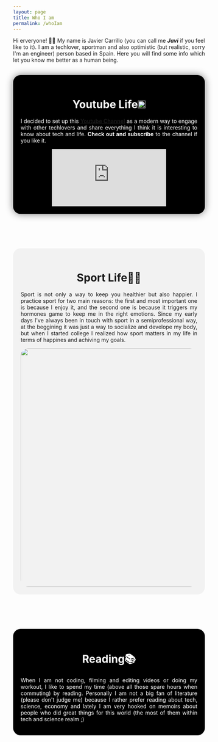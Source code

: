 ```yaml
---
layout: page
title: Who I am
permalink: /whoIam
---
```

<p style="text-align: justify">Hi erveryone! 🙋‍♂️ My name is Javier Carrillo (you can call me <b><i>Javi</i></b> if you feel like to it). I am a techlover, sportman and also optimistic (but realistic, sorry I'm an engineer) person based in Spain. Here you will find some info which let you know me better as a human being.</p>
<br>
<header style="background-color: #000000; border-radius: 20px; padding: 20px; box-shadow: 0px 0px 20px grey">
<h1 style="color: white"><b>Youtube Life</b><img src="https://jcentercreation.github.io/JekyllPersonalWeb/assets/img/youtuberedlogo.png" whith="20" height="20"></h1>
<p style="text-align: justify; color: white">I decided to set up this <a href="https://www.youtube.com/channel/UCYYS01JxUBwsVUYocGZ9lQw/featured?view_as=subscriber"><b>Youtube Channel</b></a> as a modern way to engage with other techlovers and share everything I think it is interesting to know about tech and life. <b>Check out and subscribe</b> to the channel if you like it.</p>
<!--<img src="/assets/img/photo.png" whith="100" height="100"> -->
<div align="center"><iframe src="https://www.youtube.com/embed/MI-Q4DyQWak" frameborder="0" allow="accelerometer; autoplay; clipboard-write; encrypted-media; gyroscope; picture-in-picture" allowfullscreen></iframe></div>
</header>
<br>
<br>
<header style="background-color: #F2F2F2; border-radius: 20px; padding: 20px">
<h1><b>Sport Life🏃‍♂️</b></h1>
<p style="text-align: justify">Sport is not only a way to keep you healthier but also happier. I practice sport for two main reasons: the first and most important one is because I enjoy it, and the second one is because it triggers my hormones game to keep me in the right emotions. Since my early days I've always been in touch with sport in a semiprofessional way, at the beggining it was just a way to socialize and develope my body, but when I started college I realized how sport matters in my life in terms of happines and achiving my goals.</p>
<div align="center"><img src="https://jcentercreation.github.io/JekyllPersonalWeb/assets/img/VTTI1266-originalrecort.jpg" whith="560" height="625" style="border-radius: 20px"></div>
</header>
<br>
<br>
<header style="background-color: #000000; border-radius: 20px; padding: 20px">
<h1 style="color: white"><b>Reading📚</b></h1>
<p style="text-align: justify; color: white">When I am not coding, filming and editing videos or doing my workout, I like to spend my time (above all those spare hours when commuting) by reading. Personally I am not a big fan of literature (please don't judge me) because I rather prefer reading about tech, science, economy and lately I am very hooked on memoirs about people who did great things for this world (the most of them within tech and science realm ;)</p>
</header>

